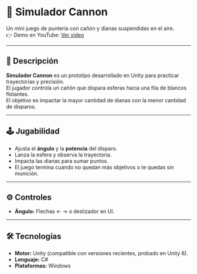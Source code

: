 # 🎯 Simulador Cannon

Un mini juego de puntería con cañón y dianas suspendidas en el aire.  
👉 Demo en YouTube: [Ver video](https://www.youtube.com/watch?v=Z1YK6V7C-Gg)

---

## 📖 Descripción

**Simulador Cannon** es un prototipo desarrollado en Unity para practicar trayectorias y precisión.  
El jugador controla un cañón que dispara esferas hacia una fila de blancos flotantes.  
El objetivo es impactar la mayor cantidad de dianas con la menor cantidad de disparos.

---

## 🕹️ Jugabilidad

- Ajusta el **ángulo** y la **potencia** del disparo.  
- Lanza la esfera y observa la trayectoria.  
- Impacta las dianas para sumar puntos.  
- El juego termina cuando no quedan más objetivos o te quedas sin munición.

---

## ⚙️ Controles

- **Ángulo:** Flechas ← → o deslizador en UI.  

---

## 🛠️ Tecnologías

- **Motor:** Unity (compatible con versiones recientes, probado en Unity 6).  
- **Lenguaje:** C#  
- **Plataformas:** Windows
  

